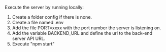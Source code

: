 Execute the server by running locally:
1. Create a folder config if there is none.
2. Create a file named .env
3. Add the file PORT=xxxx with the port number the server is listening on.
4. Add the variable BACKEND_URL and define the url to the back-end server API URL.
5. Execute "npm start"

